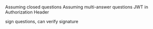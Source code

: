Assuming closed questions
Assuming multi-answer questions
JWT in Authorization Header

sign questions, can verify signature

